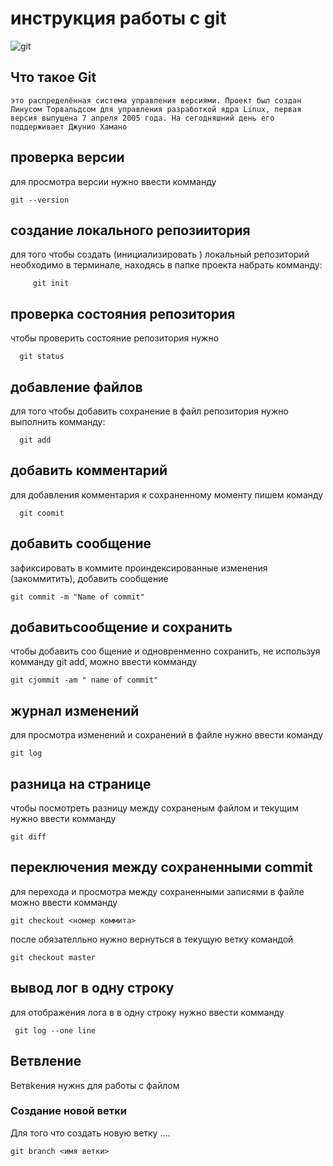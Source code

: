 # **инструкция работы с git**

![git](git.jpg)

## Что такое Git

``это распределённая система управления версиями. Проект был создан Линусом Торвальдсом для управления разработкой ядра Linux, первая версия выпущена 7 апреля 2005 года. На сегодняшний день его поддерживает Джунио Хамано``

## проверка версии

для просмотра версии нужно ввести комманду

    git --version

## сoздание локального репозиитория 

для того чтобы создать (инициализировать ) локальный репозиторий необходимо в терминале, находясь в папке проекта набрать комманду: 

         git init

## проверка состояния репозитория ##

чтобы проверить состояние репозитория нужно

      git status

## добавление файлов

для того чтобы добавить сохранение в файл репозитория нужно выполнить комманду:

      git add

## добавить комментарий

для добавления комментария к сохраненному моменту пишем команду

      git coomit

## добавить сообщение

зафиксировать в коммите проиндексированные изменения (закоммитить), добавить сообщение

    git commit -m "Name of commit"  

## добавитьсообщение и сохранить

чтобы добавить соо бщение и одновренменно сохранить, не используя комманду  git add, можно ввести комманду

    git cjommit -am " name of commit"

## журнал изменений

для просмотра изменений и сохранений в файле нужно ввести команду

    git log

## разница на странице

чтобы посмотреть разницу между сохраненым файлом и текущим нужно ввести комманду

    git diff

## переключения между сохраненными commit

для перехода и просмотра  между сохраненными записями в файле можно ввести комманду 

    git checkout <номер коммита>

после обязателльно нужно вернуться в текущую ветку командой 

    git checkout master

## вывод лог в одну строку

для отображения лога в в одну строку нужно ввести комманду 

     git log --one line


## Ветвление

Ветвkения нужнs для работы с файлом 


### Создание новой ветки

Для того что создать новую ветку ....

    git branch <имя ветки>

        
